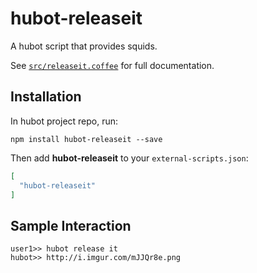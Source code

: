 # hubot-releaseit

A hubot script that provides squids.

See [`src/releaseit.coffee`](src/releaseit.coffee) for full documentation.

## Installation

In hubot project repo, run:

`npm install hubot-releaseit --save`

Then add **hubot-releaseit** to your `external-scripts.json`:

```json
[
  "hubot-releaseit"
]
```

## Sample Interaction

```
user1>> hubot release it
hubot>> http://i.imgur.com/mJJQr8e.png
```
